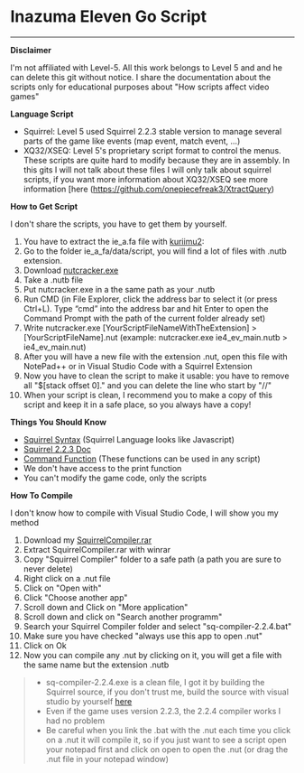 # Inazuma Eleven Go Script
___________________________________________________________________________
**Disclaimer**

I'm not affiliated with Level-5. All this work belongs to Level 5 and and he can delete this git without notice. 
I share the documentation about the scripts only for educational purposes about "How scripts affect video games"

**Language Script**

- Squirrel: Level 5 used Squirrel 2.2.3 stable version to manage several parts of the game like events (map event, match event, ...)   
- XQ32/XSEQ: Level 5's proprietary script format to control the menus. These scripts are quite hard to modify because they are in assembly. In this gits I will not talk about these files I will only talk about squirrel scripts, if you want more information about XQ32/XSEQ see more information [here (https://github.com/onepiecefreak3/XtractQuery)

**How to Get Script**

I don't share the scripts, you have to get them by yourself.  
1. You have to extract the ie_a.fa file with [kuriimu2](https://github.com/FanTranslatorsInternational/Kuriimu2): 
2. Go to the folder ie_a_fa/data/script, you will find a lot of files with .nutb extension.
3. Download [nutcracker.exe](https://mega.nz/file/Y1U2RIqa#RLyHy-kjnWKQQQ2V1M1WyNhxGEAWkVng9nUJCZvZf5o)
4. Take a .nutb file
5. Put nutcracker.exe in a the same path as your .nutb
6. Run CMD (in File Explorer, click the address bar to select it (or press Ctrl+L). Type “cmd” into the address bar and hit Enter to open the Command Prompt with the path of the current folder already set)
7. Write nutcracker.exe [YourScriptFileNameWithTheExtension] > [YourScriptFileName].nut (example: nutcracker.exe ie4_ev_main.nutb > ie4_ev_main.nut)
8. After you will have a new file with the extension .nut, open this file with NotePad++ or in Visual Studio Code with a Squirrel Extension
9. Now you have to clean the script to make it usable: you have to remove all "$[stack offset 0]." and you can delete the line who start by "//"
10. When your script is clean, I recommend you to make a copy of this script and keep it in a safe place, so you always have a copy!

**Things You Should Know**

- [Squirrel Syntax](http://squirrel-lang.org/) (Squirrel Language looks like Javascript)
- [Squirrel 2.2.3 Doc](http://squirrel-lang.org/doc/squirrel2.html)
- [Command Function](https://github.com/Tiniifan/InazumaElevenGoScript/wiki/Functions) (These functions can be used in any script)
- We don't have access to the print function
- You can't modify the game code, only the scripts

**How To Compile**

I don't know how to compile with Visual Studio Code, I will show you my method
1. Download my [SquirrelCompiler.rar](https://mega.nz/file/RhNHyJyY#qlof7UfMDEOA_qc4AvLm1Mxp_pwe2wl-507t72_XUc8) 
2. Extract SquirrelCompiler.rar with winrar
3. Copy "Squirrel Compiler" folder to a safe path (a path you are sure to never delete)
4. Right click on a .nut file
5. Click on "Open with"
6. Click "Choose another app"
7. Scroll down and Click on "More application"
8. Scroll down and click on "Search another programm"
9. Search your Squirrel Compiler folder and select "sq-compiler-2.2.4.bat"
10. Make sure you have checked "always use this app to open .nut"
11. Click on Ok
12. Now you can compile any .nut by clicking on it, you will get a file with the same name but the extension .nutb
> - sq-compiler-2.2.4.exe is a clean file, I got it by building the Squirrel source, if you don't trust me, build the source with visual studio by yourself [here](https://sourceforge.net/projects/squirrel/files/squirrel2/squirrel%202.2.3%20stable/)
> - Even if the game uses version 2.2.3, the 2.2.4 compiler works I had no problem
> - Be careful when you link the .bat with the .nut each time you click on a .nut it will compile it, so if you just want to see a script open your notepad first and click on open to open the .nut (or drag the .nut file in your notepad window)
